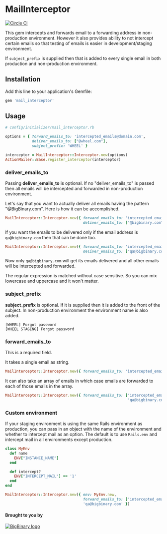 # MailInterceptor

[![Circle CI](https://circleci.com/gh/bigbinary/mail_interceptor.svg?style=svg)](https://circleci.com/gh/bigbinary/mail_interceptor)

This gem intercepts and forwards email to a forwarding address in
non-production environment. However it also provides ability to not
intercept certain emails so that testing of emails is easier in
development/staging environment.

If `subject_prefix` is supplied then that is added to every single email
in both production and non-production environment.

## Installation

Add this line to your application's Gemfile:

```ruby
gem 'mail_interceptor'
```

## Usage

```ruby
# config/initializer/mail_interceptor.rb

options = { forward_emails_to: 'intercepted_emails@domain.com',
            deliver_emails_to: ["@wheel.com"],
            subject_prefix: 'WHEEL' }

interceptor = MailInterceptor::Interceptor.new(options)
ActionMailer::Base.register_interceptor(interceptor)
```

### deliver_emails_to

Passing __deliver_emails_to__ is optional. If no "deliver_emails_to"
is passed then all emails will be intercepted and forwarded in
non-production environment.

Let's say that you want to actually deliver all emails having the pattern
"@BigBinary.com". Here is how it can be accomplished.

```ruby
MailInterceptor::Interceptor.new({ forward_emails_to: 'intercepted_emails@domain.com',
                                   deliver_emails_to: ["@bigbinary.com"] })
```

If you want the emails to be delivered only if the email address is
`qa@bigbinary.com` then that can be done too.

```ruby
MailInterceptor::Interceptor.new({ forward_emails_to: 'intercepted_emails@domain.com',
                                   deliver_emails_to: ["qa@bigbinary.com"] })
```

Now only `qa@bigbinary.com` will get its emails delivered and all other emails
will be intercepted and forwarded.

The regular expression is matched without case sensitive. So you can mix lowercase
and uppercase and it won't matter.

### subject_prefix

__subject_prefix__ is optional. If it is supplied then it is added to
the front of the subject. In non-production environment the environment
name is also added.

```
[WHEEL] Forgot password
[WHEEL STAGING] Forgot password
```

### forward_emails_to

This is a required field.

It takes a single email as string.

```ruby
MailInterceptor::Interceptor.new({ forward_emails_to: 'intercepted_emails@bigbinary.com' })
```

It can also take an array of emails in which case emails are forwarded to each of those emails in the array.

```ruby
MailInterceptor::Interceptor.new({ forward_emails_to: ['intercepted_emails@bigbinary.com',
                                                       'qa@bigbinary.com' })
```

### Custom environment

If your staging environment is using the same Rails environment as
production, you can pass in an object with the name of the environment
and whether to intercept mail as an option. The default is to use
`Rails.env` and intercept mail in all environments except production.

```ruby
class MyEnv
  def name
    ENV["INSTANCE_NAME"]
  end

  def intercept?
    ENV["INTERCEPT_MAIL"] == '1'
  end
end

MailInterceptor::Interceptor.new({ env: MyEnv.new,
                                   forward_emails_to: ['intercepted_emails@bigbinary.com',
                                   'qa@bigbinary.com' })
```

#### Brought to you by

[![BigBinary logo](http://bigbinary.com/assets/common/logo.png)](http://BigBinary.com)
